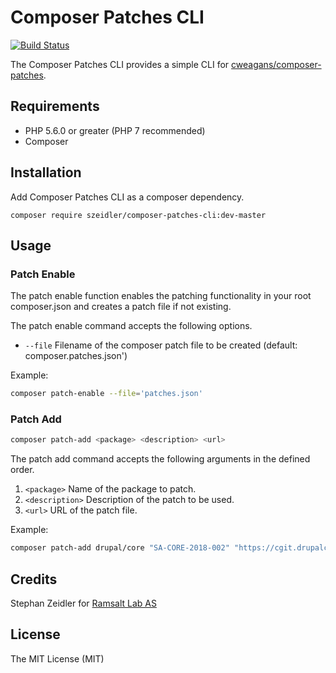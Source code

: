 # Composer Patches CLI

[![Build Status](https://travis-ci.org/szeidler/composer-patches-cli.svg?branch=master)](https://travis-ci.org/szeidler/composer-patches-cli)

The Composer Patches CLI provides a simple CLI for [cweagans/composer-patches](https://github.com/cweagans/composer-patches).

## Requirements

* PHP 5.6.0 or greater (PHP 7 recommended)
* Composer

## Installation

Add Composer Patches CLI as a composer dependency.

`composer require szeidler/composer-patches-cli:dev-master`

## Usage

### Patch Enable

The patch enable function enables the patching functionality in your root composer.json and creates a patch file if not existing.

The patch enable command accepts the following options.

* `--file` Filename of the composer patch file to be created (default: composer.patches.json')

Example: 

```sh
composer patch-enable --file='patches.json'  
```

### Patch Add

```sh
composer patch-add <package> <description> <url> 
```

The patch add command accepts the following arguments in the defined order.

1. `<package>` Name of the package to patch.
2. `<description>` Description of the patch to be used.
3. `<url>` URL of the patch file.

Example:

```sh
composer patch-add drupal/core "SA-CORE-2018-002" "https://cgit.drupalcode.org/drupal/rawdiff/?h=8.5.x&id=5ac8738fa69df34a0635f0907d661b509ff9a28f"  
```

## Credits

Stephan Zeidler for [Ramsalt Lab AS](https://ramsalt.com)

## License

The MIT License (MIT)
